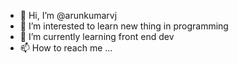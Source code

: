 - 👋 Hi, I’m @arunkumarvj
- 👀 I’m interested to  learn new thing in programming
- 🌱 I’m currently learning front end dev
- 📫 How to reach me ...

<!---
arunkumarvj/arunkumarvj is a ✨ special ✨ repository because its `README.md` (this file) appears on your GitHub profile.
You can click the Preview link to take a look at your changes.

private function downloadFile($url, $destination) {
    $readStream = @fopen($url, 'rb'); // Open the file for reading (binary mode)
    if (!$readStream) {
        error_log("❌ Unable to open source URL: $url");
        return false;
    }

    $writeStream = @fopen($destination, 'wb'); // Open the destination file for writing (binary mode)
    if (!$writeStream) {
        error_log("❌ Unable to open destination path: $destination");
        fclose($readStream);
        return false;
    }

    // Stream copy
    $bytesCopied = stream_copy_to_stream($readStream, $writeStream);

    fclose($readStream);
    fclose($writeStream);

    // Confirm file size
    if ($bytesCopied > 0) {
        return true;
    } else {
        error_log("❌ File was created but contains 0 bytes.");
        return false;
    }
}



--->
